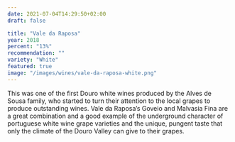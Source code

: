 ```yaml
---
date: 2021-07-04T14:29:50+02:00
draft: false

title: "Vale da Raposa"
year: 2018
percent: "13%"
recommendation: ""
variety: "White"
featured: true
image: "/images/wines/vale-da-raposa-white.png"
---
```


This was one of the first Douro white wines produced by the Alves de Sousa family, who started to turn their attention to the local grapes to produce outstanding wines. Vale da Raposa’s Goveio and Malvasia Fina are a great combination and a good example of the underground character of portuguese white wine grape varieties and the unique, pungent taste that only the climate of the Douro Valley can give to their grapes.